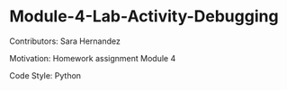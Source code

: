 # Module-4-Lab-Activity-Debugging

Contributors: Sara Hernandez

Motivation: Homework assignment Module 4

Code Style: Python
